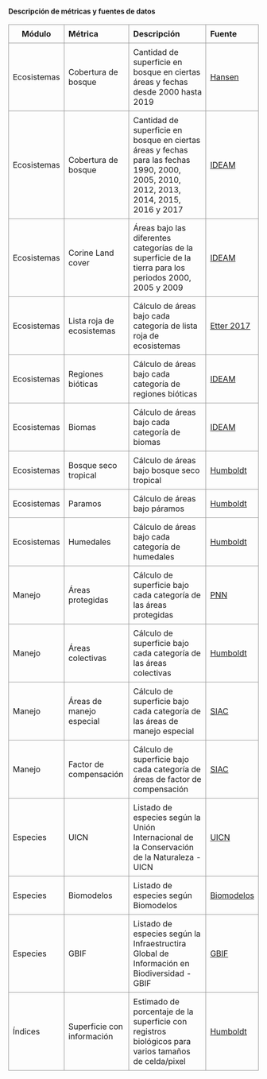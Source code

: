
#### **Descripción de métricas y fuentes de datos**

<style>
.basic-styling td,
.basic-styling th {
  border: 1px solid #999;
  padding: 0.5rem;
}
</style>

<div class="ox-hugo-table basic-styling">
<div></div>
<div class="table-caption">
  <span class="table-number"></span>
</div>


|    Módulo  |  Métrica      |      Descripción             |       Fuente     |
|     -----     | :--------------------- | :-------------------------- |  :-------------- |
| Ecosistemas |  Cobertura de bosque       | Cantidad de superficie en bosque en ciertas áreas y fechas desde 2000 hasta 2019 | <a href="https://science.sciencemag.org/content/342/6160/850" target="_blank">Hansen</a>|
| Ecosistemas |  Cobertura de bosque       | Cantidad de superficie en bosque en ciertas áreas y fechas para las fechas 1990, 2000, 2005, 2010, 2012, 2013, 2014, 2015, 2016 y 2017 | <a href="http://www.ideam.gov.co/galeria-de-mapas/-/document_library_display/4VnjNLZDi78B/view/512553" target="_blank">IDEAM</a>|
| Ecosistemas |  Corine Land cover  | Áreas bajo las diferentes categorías de la superficie de la tierra para los periodos 2000, 2005 y 2009 |  <a href="http://www.ideam.gov.co/web/ecosistemas/metodologia-corine-land-cover" target="_blank">IDEAM</a> |
| Ecosistemas |  Lista roja de ecosistemas | Cálculo de áreas bajo cada categoría de lista roja de ecosistemas|<a href="http://reporte.humboldt.org.co/biodiversidad/2017/cap2/204/#seccion1" target="_blank">Etter 2017</a>|
| Ecosistemas |  Regiones bióticas     | Cálculo de áreas bajo cada categoría de regiones bióticas|<a href="http://www.siac.gov.co/catalogo-de-mapas" target="_blank">IDEAM</a>|
| Ecosistemas |  Biomas             | Cálculo de áreas bajo cada categoría de biomas |<a href="http://www.siac.gov.co/catalogo-de-mapas" target="_blank">IDEAM</a>|
| Ecosistemas |  Bosque seco tropical | Cálculo de áreas bajo bosque seco tropical |<a href="http://www.humboldt.org.co/es/" target="_blank">Humboldt</a>|
| Ecosistemas |  Paramos           | Cálculo de áreas bajo páramos |<a href="http://www.humboldt.org.co/es/" target="_blank">Humboldt</a>|
| Ecosistemas |  Humedales          | Cálculo de áreas bajo cada categoría de humedales |<a href="http://repository.humboldt.org.co/handle/20.500.11761/9280" target="_blank">Humboldt</a>|
| Manejo  |  Áreas protegidas | Cálculo de superficie bajo cada categoría de las áreas protegidas  |<a href="https://www.parquesnacionales.gov.co/portal/es/servicio-al-ciudadano/datos-abiertos/" target="_blank">PNN</a>|
| Manejo  |  Áreas colectivas   | Cálculo de superficie bajo cada categoría de las áreas colectivas  |<a href="http://www.humboldt.org.co/es/" target="_blank">Humboldt</a>|
| Manejo  | Áreas de manejo especial | Cálculo de superficie bajo cada categoría de las áreas de manejo especial |<a href="http://www.siac.gov.co/catalogo-de-mapas" target="_blank">SIAC</a>|
| Manejo  | Factor de compensación | Cálculo de superficie bajo cada categoría de áreas de factor de compensación |<a href="http://www.siac.gov.co/catalogo-de-mapas" target="_blank">SIAC</a>|
| Especies    | UICN               | Listado de especies según la Unión Internacional de la Conservación de la Naturaleza - UICN |<a href="https://www.iucnredlist.org/" target="_blank">UICN</a>|
| Especies    | Biomodelos         | Listado de especies según Biomodelos  |<a href="http://biomodelos.humboldt.org.co/" target="_blank">Biomodelos</a>|
| Especies    | GBIF               | Listado de especies según la Infraestructira Global de Información en Biodiversidad - GBIF |<a href="https://www.gbif.org/es/" target="_blank">GBIF</a>|
| Índices    | Superficie con información | Estimado de porcentaje de la superficie con registros biológicos para varios tamaños de celda/pixel|<a href="http://www.humboldt.org.co/es/" target="_blank">Humboldt</a>|

</div>